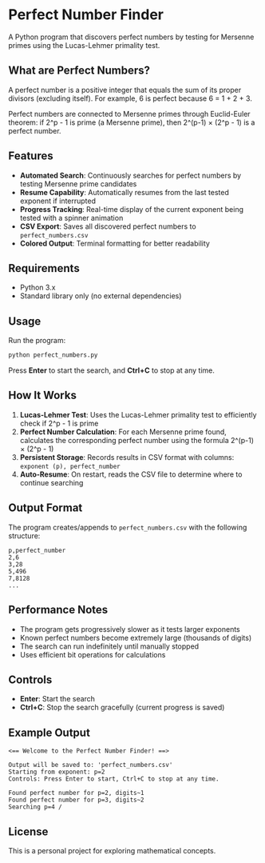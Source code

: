 # Perfect Number Finder

A Python program that discovers perfect numbers by testing for Mersenne primes using the Lucas-Lehmer primality test.

## What are Perfect Numbers?

A perfect number is a positive integer that equals the sum of its proper divisors (excluding itself). For example, 6 is perfect because 6 = 1 + 2 + 3.

Perfect numbers are connected to Mersenne primes through Euclid-Euler theorem: if 2^p - 1 is prime (a Mersenne prime), then 2^(p-1) × (2^p - 1) is a perfect number.

## Features

- **Automated Search**: Continuously searches for perfect numbers by testing Mersenne prime candidates
- **Resume Capability**: Automatically resumes from the last tested exponent if interrupted
- **Progress Tracking**: Real-time display of the current exponent being tested with a spinner animation
- **CSV Export**: Saves all discovered perfect numbers to `perfect_numbers.csv`
- **Colored Output**: Terminal formatting for better readability

## Requirements

- Python 3.x
- Standard library only (no external dependencies)

## Usage

Run the program:

```bash
python perfect_numbers.py
```

Press **Enter** to start the search, and **Ctrl+C** to stop at any time.

## How It Works

1. **Lucas-Lehmer Test**: Uses the Lucas-Lehmer primality test to efficiently check if 2^p - 1 is prime
2. **Perfect Number Calculation**: For each Mersenne prime found, calculates the corresponding perfect number using the formula 2^(p-1) × (2^p - 1)
3. **Persistent Storage**: Records results in CSV format with columns: `exponent (p), perfect_number`
4. **Auto-Resume**: On restart, reads the CSV file to determine where to continue searching

## Output Format

The program creates/appends to `perfect_numbers.csv` with the following structure:

```
p,perfect_number
2,6
3,28
5,496
7,8128
...
```

## Performance Notes

- The program gets progressively slower as it tests larger exponents
- Known perfect numbers become extremely large (thousands of digits)
- The search can run indefinitely until manually stopped
- Uses efficient bit operations for calculations

## Controls

- **Enter**: Start the search
- **Ctrl+C**: Stop the search gracefully (current progress is saved)

## Example Output

```
<== Welcome to the Perfect Number Finder! ==>

Output will be saved to: 'perfect_numbers.csv'
Starting from exponent: p=2
Controls: Press Enter to start, Ctrl+C to stop at any time.

Found perfect number for p=2, digits~1
Found perfect number for p=3, digits~2
Searching p=4 /
```

## License

This is a personal project for exploring mathematical concepts.
